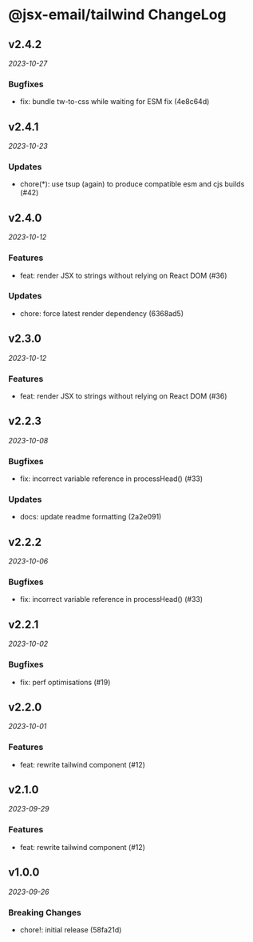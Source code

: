 # @jsx-email/tailwind ChangeLog

## v2.4.2

_2023-10-27_

### Bugfixes

- fix: bundle tw-to-css while waiting for ESM fix (4e8c64d)

## v2.4.1

_2023-10-23_

### Updates

- chore(\*): use tsup (again) to produce compatible esm and cjs builds (#42)

## v2.4.0

_2023-10-12_

### Features

- feat: render JSX to strings without relying on React DOM (#36)

### Updates

- chore: force latest render dependency (6368ad5)

## v2.3.0

_2023-10-12_

### Features

- feat: render JSX to strings without relying on React DOM (#36)

## v2.2.3

_2023-10-08_

### Bugfixes

- fix: incorrect variable reference in processHead() (#33)

### Updates

- docs: update readme formatting (2a2e091)

## v2.2.2

_2023-10-06_

### Bugfixes

- fix: incorrect variable reference in processHead() (#33)

## v2.2.1

_2023-10-02_

### Bugfixes

- fix: perf optimisations (#19)

## v2.2.0

_2023-10-01_

### Features

- feat: rewrite tailwind component (#12)

## v2.1.0

_2023-09-29_

### Features

- feat: rewrite tailwind component (#12)

## v1.0.0

_2023-09-26_

### Breaking Changes

- chore!: initial release (58fa21d)

